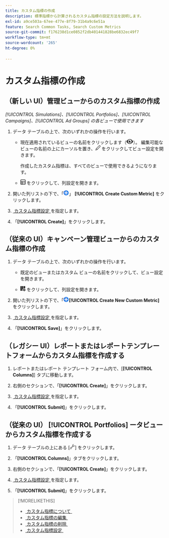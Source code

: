 ```yaml
---
title: カスタム指標の作成
description: 標準指標から計算されるカスタム指標の設定方法を説明します。
exl-id: a9ce503a-67ee-477e-8f79-31b4a9c6e51a
feature: Search Common Tasks, Search Custom Metrics
source-git-commit: f176238d1ce0852f2db401441828be6832ec49f7
workflow-type: tm+mt
source-wordcount: '265'
ht-degree: 0%

---
```


# カスタム指標の作成

## （新しい UI）管理ビューからのカスタム指標の作成

*[!UICONTROL Simulations]、[!UICONTROL Portfolios]、[!UICONTROL Campaigns]、[!UICONTROL Ad Groups] の各ビューで使用できます*

1. データ テーブルの上で、次のいずれかの操作を行います。

   * 現在適用されているビューの名前をクリックします（![View](/help/search-social-commerce/assets/view.png "View")）。 編集可能なビューの名前の上にカーソルを置き、![編集](/help/search-social-commerce/assets/edit-new.png "編集") をクリックしてビュー設定を開きます。

     作成したカスタム指標は、すべてのビューで使用できるようになります。

   * ![&#x200B; カスタム列 &#x200B;](/help/search-social-commerce/assets/custom-columns-new.png " カスタム列 ") をクリックして、列設定を開きます。

1. 開いた列リストの下で、「![&#x200B; カスタム指標を作成 &#x200B;](/help/search-social-commerce/assets/add.png " カスタム指標を作成 ")」 **[!UICONTROL Create Custom Metric]** をクリックします。

1. [&#x200B; カスタム指標設定 &#x200B;](custom-metric-settings.md) を指定します。

1. 「**[!UICONTROL Create]**」をクリックします。

## （従来の UI）キャンペーン管理ビューからのカスタム指標の作成

1. データ テーブルの上で、次のいずれかの操作を行います。

   * 既定のビューまたはカスタム ビューの名前をクリックして、ビュー設定を開きます。

   * ![&#x200B; カスタム列 &#x200B;](/help/search-social-commerce/assets/custom-columns.png " カスタム列 ") をクリックして、列設定を開きます。

1. 開いた列リストの下で、「![&#x200B; 新しいカスタム指標を作成 &#x200B;](/help/search-social-commerce/assets/add.png " 新しいカスタム指標を作成 ")**[!UICONTROL Create New Custom Metric]** をクリックします。

1. [&#x200B; カスタム指標設定 &#x200B;](custom-metric-settings.md) を指定します。

1. 「**[!UICONTROL Save]**」をクリックします。

## （レガシー UI）レポートまたはレポートテンプレートフォームからカスタム指標を作成する

1. レポートまたはレポート テンプレート フォーム内で、[**[!UICONTROL Columns]**] タブに移動します。

1. 右側のセクションで、「**[!UICONTROL Create]**」をクリックします。

1. [&#x200B; カスタム指標設定 &#x200B;](custom-metric-settings.md) を指定します。

1. 「**[!UICONTROL Submit]**」をクリックします。

## （従来の UI） [!UICONTROL Portfolios] ータビューからカスタム指標を作成する

1. データ テーブルの上にある [![&#x200B; 選択したビューを編集 &#x200B;](/help/search-social-commerce/assets/view-settings.png " 選択したビューを編集 ")] をクリックします。

1. 「**[!UICONTROL Columns]**」タブをクリックします。

1. 右側のセクションで、「**[!UICONTROL Create]**」をクリックします。

1. [&#x200B; カスタム指標設定 &#x200B;](custom-metric-settings.md) を指定します。

1. 「**[!UICONTROL Submit]**」をクリックします。

>[!MORELIKETHIS]
>
>* [&#x200B; カスタム指標について &#x200B;](custom-metric-about.md)
>* [&#x200B; カスタム指標の編集 &#x200B;](custom-metric-edit.md)
>* [&#x200B; カスタム指標の削除 &#x200B;](custom-metric-delete.md)
>* [&#x200B; カスタム指標設定 &#x200B;](custom-metric-settings.md)
